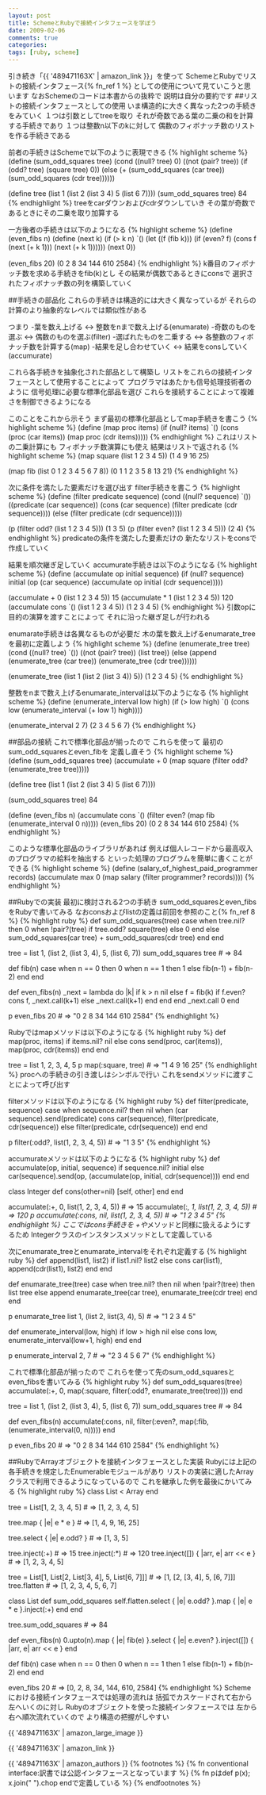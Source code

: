 ```yaml
---
layout: post
title: SchemeとRubyで接続インタフェースを学ぼう
date: 2009-02-06
comments: true
categories:
tags: [ruby, scheme]
---
```



引き続き「{{ '489471163X' | amazon_link }}」を使って
SchemeとRubyでリストの接続インタフェース{% fn_ref 1 %}
としての使用について見ていこうと思います
なおSchemeのコードは本書からの抜粋で
説明は自分の要約です
##リストの接続インタフェースとしての使用
いま構造的に大きく異なった2つの手続きをみていく
１つは引数としてtreeを取り
それが奇数である葉の二乗の和を計算する手続きであり
１つは整数n以下のkに対して
偶数のフィボナッチ数のリストを作る手続きである

前者の手続きはSchemeで以下のように表現できる
{% highlight scheme %}
(define (sum_odd_squares tree)
       (cond ((null? tree) 0)
                  ((not (pair? tree))
                       (if (odd? tree) (square tree) 0))
                  (else (+ (sum_odd_squares (car tree))
                                 (sum_odd_squares (cdr tree))))))
 
 (define tree (list 1 (list 2 (list 3 4) 5 (list 6 7))))
 (sum_odd_squares tree)
 84
{% endhighlight %}
treeをcarダウンおよびcdrダウンしていき
その葉が奇数であるときにその二乗を取り加算する

一方後者の手続きは以下のようになる
{% highlight scheme %}
(define (even_fibs n)
       (define (next k)
             (if (> k n)
                 `()
             (let ((f (fib k)))
                  (if (even? f)
                       (cons f (next (+ k 1)))
                       (next (+ k 1))))))
        (next 0))
 
 (even_fibs 20)
 (0 2 8 34 144 610 2584)
{% endhighlight %}
k番目のフィボナッチ数を求める手続きをfib(k)とし
その結果が偶数であるときにconsで
選択されたフィボナッチ数の列を構築していく

##手続きの部品化
これらの手続きは構造的には大きく異なっているが
それらの計算のより抽象的なレベルでは類似性がある

つまり
-葉を数え上げる <-> 整数をnまで数え上げる(enumarate)
-奇数のものを選ぶ <-> 偶数のものを選ぶ(filter)
-選ばれたものを二乗する <-> 各整数のフィボナッチ数を計算する(map)
-結果を足し合わせていく <-> 結果をconsしていく(accumurate)

これら各手続きを抽象化された部品として構築し
リストをこれらの接続インタフェースとして使用することによって
プログラマはあたかも信号処理技術者のように
信号処理に必要な標準化部品を選び
これらを接続することによって複雑さを制御できるようになる

このことをこれから示そう
まず最初の標準化部品としてmap手続きを書こう
{% highlight scheme %}
 (define (map proc items)
        (if (null? items)
             `()
         (cons (proc (car items))
                    (map proc (cdr items)))))
{% endhighlight %}
これはリストの二乗計算にも
フィボナッチ数演算にも使え
結果はリストで返される
{% highlight scheme %}
 (map square (list 1 2 3 4 5))
 (1 4 9 16 25)
 
 (map fib (list 0 1 2 3 4 5 6 7 8))
 (0 1 1 2 3 5 8 13 21)
{% endhighlight %}

次に条件を満たした要素だけを選び出す
filter手続きを書こう
{% highlight scheme %}
(define (filter predicate sequence)
        (cond ((null? sequence) `())
                 ((predicate (car sequence))
                          (cons (car sequence)
                                  (filter predicate (cdr sequence))))
                  (else (filter predicate (cdr sequence)))))
 
 (p (filter odd? (list 1 2 3 4 5)))
 (1 3 5)
 (p (filter even? (list 1 2 3 4 5)))
 (2 4)
{% endhighlight %}
predicateの条件を満たした要素だけの
新たなリストをconsで作成していく

結果を順次継ぎ足していく
accumurate手続きは以下のようになる
{% highlight scheme %}
 (define (accumulate op initial sequence)
         (if (null? sequence)
               initial
              (op (car sequence)
                     (accumulate op initial (cdr sequence)))))
 
 (accumulate + 0 (list 1 2 3 4 5))
 15
 (accumulate * 1 (list 1 2 3 4 5))
 120
 (accumulate cons `() (list 1 2 3 4 5))
 (1 2 3 4 5)
{% endhighlight %}
引数opに目的の演算を渡すことによって
それに沿った継ぎ足しが行われる

enumarate手続きは各異なるものが必要だ
木の葉を数え上げるenumarate_treeを最初に定義しよう
{% highlight scheme %}
(define (enumerate_tree tree)
        (cond ((null? tree) `())
                 ((not (pair? tree)) (list tree))
                 (else (append (enumerate_tree (car tree))
                                          (enumerate_tree (cdr tree))))))
 
 (enumerate_tree (list 1 (list 2 (list 3 4)) 5))
 (1 2 3 4 5)
{% endhighlight %}

整数をnまで数え上げるenumarate_intervalは以下のようになる
{% highlight scheme %}
 (define (enumerate_interval low high)
         (if (> low high)
              `()
              (cons low (enumerate_interval (+ low 1) high))))
 
 (enumerate_interval 2 7)
 (2 3 4 5 6 7)
{% endhighlight %}

##部品の接続
これで標準化部品が揃ったので
これらを使って
最初のsum_odd_squaresとeven_fibを
定義し直そう
{% highlight scheme %}
  (define (sum_odd_squares tree)
        (accumulate +
             0
             (map square
                      (filter odd?
                            (enumerate_tree tree)))))
  
  (define tree (list 1 (list 2 (list 3 4) 5 (list 6 7))))
  
  (sum_odd_squares tree)
  84
  
  (define (even_fibs n)
       (accumulate cons
            `()
             (filter even?
                    (map fib
                           (enumerate_interval 0 n)))))
  (even_fibs 20)
  (0 2 8 34 144 610 2584)
{% endhighlight %}

このような標準化部品のライブラリがあれば
例えば個人レコードから最高収入のプログラマの給料を抽出する
といった処理のプログラムを簡単に書くことができる
{% highlight scheme %}
 (define (salary_of_highest_paid_programmer records)
         (accumulate max
                  0
                  (map salary
                          (filter programmer? records))))
{% endhighlight %}

##Rubyでの実装
最初に検討される2つの手続き
sum_odd_squaresとeven_fibsをRubyで書いてみる
なおconsおよびlistの定義は前回を参照のこと{% fn_ref 8 %}
{% highlight ruby %}
 def sum_odd_squares(tree)
   case
   when tree.nil? then 0
   when !pair?(tree)
     if tree.odd?
       square(tree)
     else
       0
     end
   else
     sum_odd_squares(car tree) + sum_odd_squares(cdr tree)
   end
 end
 
 tree = list 1, (list 2, (list 3, 4), 5, (list 6, 7))
 sum_odd_squares tree # => 84
 
 def fib(n)
   case
   when n == 0 then 0
   when n == 1 then 1
   else
     fib(n-1) + fib(n-2)
   end
 end
 
 def even_fibs(n)
   _next = lambda do |k|
     if k > n
       nil
     else
       f = fib(k)
       if f.even?
         cons f, _next.call(k+1)
       else
         _next.call(k+1)
       end
     end
   end
   _next.call 0
 end
 
 p even_fibs 20 # => "0 2 8 34 144 610 2584"
{% endhighlight %}

Rubyではmapメソッドは以下のようになる
{% highlight ruby %}
 def map(proc, items)
   if items.nil?
     nil
   else
     cons send(proc, car(items)), map(proc, cdr(items))
   end
 end
 
 tree = list 1, 2, 3, 4, 5
 p map(:square, tree) # => "1 4 9 16 25"
{% endhighlight %}
procへの手続きの引き渡しはシンボルで行い
これをsendメソッドに渡すことによって呼び出す

filterメソッドは以下のようになる
{% highlight ruby %}
 def filter(predicate, sequence)
   case
   when sequence.nil? then nil
   when (car sequence).send(predicate)
     cons car(sequence), filter(predicate, cdr(sequence))
   else
     filter(predicate, cdr(sequence))
   end
 end
 
 p filter(:odd?, list(1, 2, 3, 4, 5)) # => "1 3 5"
{% endhighlight %}

accumurateメソッドは以下のようになる
{% highlight ruby %}
 def accumulate(op, initial, sequence)
   if sequence.nil?
     initial
   else
     car(sequence).send(op, (accumulate(op, initial, cdr(sequence))))
   end
 end
 
 class Integer
   def cons(other=nil)
     [self, other]
   end
 end
 
 accumulate(:+, 0, list(1, 2, 3, 4, 5)) # => 15
 accumulate(:*, 1, list(1, 2, 3, 4, 5)) # => 120
 p accumulate(:cons, nil, list(1, 2, 3, 4, 5)) # => "1 2 3 4 5"
{% endhighlight %}
ここではcons手続きを
 +や*メソッドと同様に扱えるようにするため
Integerクラスのインスタンスメソッドとして定義している

次にenumarate_treeとenumarate_intervalをそれぞれ定義する
{% highlight ruby %}
 def append(list1, list2)
   if list1.nil?
     list2
   else
     cons car(list1), append(cdr(list1), list2)
   end
 end
 
 def enumarate_tree(tree)
   case
   when tree.nil? then nil
   when !pair?(tree) then list tree
   else
     append enumarate_tree(car tree), enumarate_tree(cdr tree)
   end
 end
 
 p enumarate_tree list 1, (list 2, list(3, 4), 5) # => "1 2 3 4 5"
 
 def enumerate_interval(low, high)
   if low > high
     nil
   else
     cons low, enumerate_interval(low+1, high)
   end
 end
 
 p enumerate_interval 2, 7 # => "2 3 4 5 6 7"
{% endhighlight %}

これで標準化部品が揃ったので
これらを使って先のsum_odd_squaresとeven_fibsを書いてみる
{% highlight ruby %}
 def sum_odd_squares(tree)
   accumulate(:+, 0, map(:square, filter(:odd?, enumarate_tree(tree))))
 end
 
 tree = list 1, (list 2, (list 3, 4), 5, (list 6, 7))
 sum_odd_squares tree # => 84
 
 def even_fibs(n)
   accumulate(:cons, nil, filter(:even?, map(:fib, (enumerate_interval(0, n)))))
 end
 
 p even_fibs 20 # => "0 2 8 34 144 610 2584"
{% endhighlight %}

##RubyでArrayオブジェクトを接続インタフェースとした実装
Rubyには上記の各手続きを規定したEnumerableモジュールがあり
リストの実装に適したArrayクラスで利用できるようになっているので
これを継承した例を最後にかいてみる
{% highlight ruby %}
 class List < Array
 end
 
 tree = List[1, 2, 3, 4, 5] # => [1, 2, 3, 4, 5]
 
 tree.map { |e| e * e } # => [1, 4, 9, 16, 25]
 
 tree.select { |e| e.odd? } # => [1, 3, 5]
 
 tree.inject(:+) # => 15
 tree.inject(:*) # => 120
 tree.inject([]) { |arr, e| arr << e } # => [1, 2, 3, 4, 5]
 
 tree = List[1, List[2, List[3, 4], 5, List[6, 7]]] # => [1, [2, [3, 4], 5, [6, 7]]]
 tree.flatten # => [1, 2, 3, 4, 5, 6, 7]
 
 class List
   def sum_odd_squares
     self.flatten.select { |e| e.odd? }.map { |e| e * e  }.inject(:+)
   end
 end
 
 tree.sum_odd_squares # => 84
 
 def even_fibs(n)
   0.upto(n).map { |e| fib(e) }.select { |e| e.even? }.inject([]) { |arr, e| arr << e }
 end
 
 def fib(n)
   case
   when n == 0 then 0
   when n == 1 then 1
   else
     fib(n-1) + fib(n-2)
   end
 end
 
 even_fibs 20 # => [0, 2, 8, 34, 144, 610, 2584]
{% endhighlight %}
Schemeにおける接続インタフェースでは処理の流れは
括弧でカスケードされて右から左へいくのに対し
Rubyのオブジェクトを使った接続インタフェースでは
左から右へ順次流れていくので
より構造の把握がしやすい

{{ '489471163X' | amazon_large_image }}

{{ '489471163X' | amazon_link }}

{{ '489471163X' | amazon_authors }}
{% footnotes %}
   {% fn conventional interface:訳書では公認インタフェースとなっています %}
   {% fn pはdef p(x); x.join(" ").chop endで定義している %}
{% endfootnotes %}

